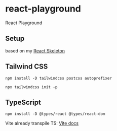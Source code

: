 # react-playground
React Playground

## Setup

based on my [React Skeleton](https://github.com/rwcorbett/react-skeleton)

## Tailwind CSS

`npm install -D tailwindcss postcss autoprefixer`

`npx tailwindcss init -p`

## TypeScript

`npm install -D @types/react @types/react-dom`

Vite already transpile TS: [Vite docs](https://vitejs.dev/guide/features.html#typescript)